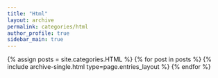```yaml
---
title: "Html"
layout: archive
permalink: categories/html
author_profile: true
sidebar_main: true
---
```



{% assign posts = site.categories.HTML %}
{% for post in posts %} {% include archive-single.html type=page.entries_layout %} {% endfor %}
